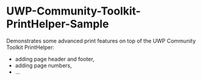 # UWP-Community-Toolkit-PrintHelper-Sample
Demonstrates some advanced print features on top of the UWP Community Toolkit PrintHelper:

* adding page header and footer,
* adding page numbers,
* ...
